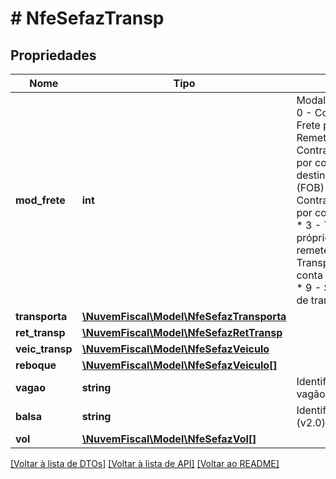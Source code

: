 # # NfeSefazTransp

## Propriedades

Nome | Tipo | Descrição | Comentários
------------ | ------------- | ------------- | -------------
**mod_frete** | **int** | Modalidade do frete  * 0 - Contratação do Frete por conta do Remetente (CIF)  * 1 - Contratação do Frete por conta do destinatário/remetente (FOB)  * 2 - Contratação do Frete por conta de terceiros  * 3 - Transporte próprio por conta do remetente  * 4 - Transporte próprio por conta do destinatário  * 9 - Sem Ocorrência de transporte |
**transporta** | [**\NuvemFiscal\Model\NfeSefazTransporta**](NfeSefazTransporta.md) |  | [optional]
**ret_transp** | [**\NuvemFiscal\Model\NfeSefazRetTransp**](NfeSefazRetTransp.md) |  | [optional]
**veic_transp** | [**\NuvemFiscal\Model\NfeSefazVeiculo**](NfeSefazVeiculo.md) |  | [optional]
**reboque** | [**\NuvemFiscal\Model\NfeSefazVeiculo[]**](NfeSefazVeiculo.md) |  | [optional]
**vagao** | **string** | Identificação do vagão (v2.0). | [optional]
**balsa** | **string** | Identificação da balsa (v2.0). | [optional]
**vol** | [**\NuvemFiscal\Model\NfeSefazVol[]**](NfeSefazVol.md) |  | [optional]

[[Voltar à lista de DTOs]](../../README.md#models) [[Voltar à lista de API]](../../README.md#endpoints) [[Voltar ao README]](../../README.md)
